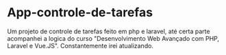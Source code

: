 # App-controle-de-tarefas
Um projeto de controle de tarefas feito em php e laravel, até certa parte acompanhei a logica do curso "Desenvolvimento Web Avançado com PHP, Laravel e Vue.JS". Constantemente irei atualizando.
